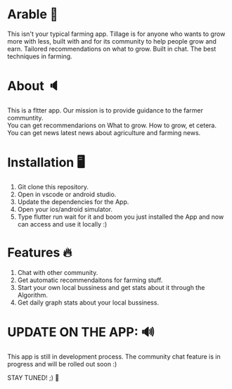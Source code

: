 # Arable 🌾

This isn't your typical farming app. Tillage is for anyone who wants to grow more with less, built with and for its community to help people grow and earn. 
Tailored recommendations on what to grow. Built in chat. 
The best techniques in farming. 

# About 🔈
This is a fltter app. Our mission is to provide guidance to the farmer communtity.  
You can get recommendarions on What to grow. How to grow, et cetera. You can get news latest news about agriculture and farming news. 

# Installation 🖥
1. Git clone this repository. 
2. Open in vscode or android studio.
3. Update the dependencies for the App. 
4. Open your ios/android simulator. 
5. Type flutter run wait for it and boom you just installed the App and now can access and use it locally :) 

# Features 🔥
1) Chat with other community.
2) Get automatic recommendaitons for farming stuff. 
3) Start your own local bussiness and get stats about it through the Algorithm. 
4) Get daily graph stats about your local bussiness. 

# UPDATE ON THE APP: 🔊
This app is still in development process. The community chat feature is in progress and will be rolled out soon :) 


STAY TUNED! ;) 👻
